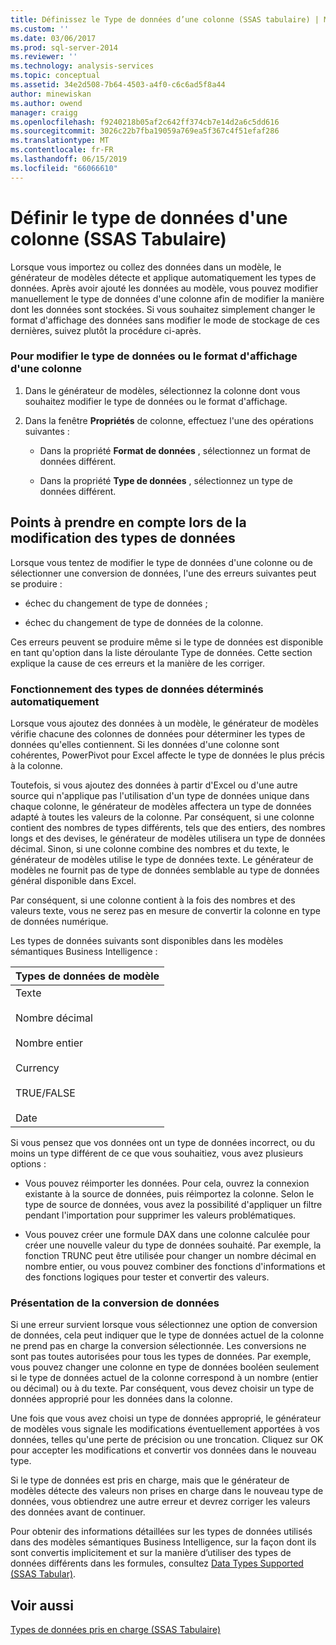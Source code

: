 ```yaml
---
title: Définissez le Type de données d’une colonne (SSAS tabulaire) | Microsoft Docs
ms.custom: ''
ms.date: 03/06/2017
ms.prod: sql-server-2014
ms.reviewer: ''
ms.technology: analysis-services
ms.topic: conceptual
ms.assetid: 34e2d508-7b64-4503-a4f0-c6c6ad5f8a44
author: minewiskan
ms.author: owend
manager: craigg
ms.openlocfilehash: f9240218b05af2c642ff374cb7e14d2a6c5dd616
ms.sourcegitcommit: 3026c22b7fba19059a769ea5f367c4f51efaf286
ms.translationtype: MT
ms.contentlocale: fr-FR
ms.lasthandoff: 06/15/2019
ms.locfileid: "66066610"
---
```

# <a name="set-the-data-type-of-a-column-ssas-tabular"></a>Définir le type de données d'une colonne (SSAS Tabulaire)
  Lorsque vous importez ou collez des données dans un modèle, le générateur de modèles détecte et applique automatiquement les types de données. Après avoir ajouté les données au modèle, vous pouvez modifier manuellement le type de données d'une colonne afin de modifier la manière dont les données sont stockées. Si vous souhaitez simplement changer le format d'affichage des données sans modifier le mode de stockage de ces dernières, suivez plutôt la procédure ci-après.  
  
### <a name="to-change-the-data-type-or-display-format-for-a-column"></a>Pour modifier le type de données ou le format d'affichage d'une colonne  
  
1.  Dans le générateur de modèles, sélectionnez la colonne dont vous souhaitez modifier le type de données ou le format d'affichage.  
  
2.  Dans la fenêtre **Propriétés** de colonne, effectuez l'une des opérations suivantes :  
  
    -   Dans la propriété **Format de données** , sélectionnez un format de données différent.  
  
    -   Dans la propriété **Type de données** , sélectionnez un type de données différent.  
  
## <a name="considerations-when-changing-data-types"></a>Points à prendre en compte lors de la modification des types de données  
 Lorsque vous tentez de modifier le type de données d'une colonne ou de sélectionner une conversion de données, l'une des erreurs suivantes peut se produire :  
  
-   échec du changement de type de données ;  
  
-   échec du changement de type de données de la colonne.  
  
 Ces erreurs peuvent se produire même si le type de données est disponible en tant qu'option dans la liste déroulante Type de données. Cette section explique la cause de ces erreurs et la manière de les corriger.  
  
### <a name="understanding-automatically-determined-data-types"></a>Fonctionnement des types de données déterminés automatiquement  
 Lorsque vous ajoutez des données à un modèle, le générateur de modèles vérifie chacune des colonnes de données pour déterminer les types de données qu'elles contiennent. Si les données d'une colonne sont cohérentes, PowerPivot pour Excel affecte le type de données le plus précis à la colonne.  
  
 Toutefois, si vous ajoutez des données à partir d'Excel ou d'une autre source qui n'applique pas l'utilisation d'un type de données unique dans chaque colonne, le générateur de modèles affectera un type de données adapté à toutes les valeurs de la colonne. Par conséquent, si une colonne contient des nombres de types différents, tels que des entiers, des nombres longs et des devises, le générateur de modèles utilisera un type de données décimal. Sinon, si une colonne combine des nombres et du texte, le générateur de modèles utilise le type de données texte. Le générateur de modèles ne fournit pas de type de données semblable au type de données général disponible dans Excel.  
  
 Par conséquent, si une colonne contient à la fois des nombres et des valeurs texte, vous ne serez pas en mesure de convertir la colonne en type de données numérique.  
  
 Les types de données suivants sont disponibles dans les modèles sémantiques Business Intelligence :  
  
|Types de données de modèle|  
|----------------------|  
|Texte<br /><br /> Nombre décimal<br /><br /> Nombre entier<br /><br /> Currency<br /><br /> TRUE/FALSE<br /><br /> Date|  
  
 Si vous pensez que vos données ont un type de données incorrect, ou du moins un type différent de ce que vous souhaitiez, vous avez plusieurs options :  
  
-   Vous pouvez réimporter les données. Pour cela, ouvrez la connexion existante à la source de données, puis réimportez la colonne. Selon le type de source de données, vous avez la possibilité d'appliquer un filtre pendant l'importation pour supprimer les valeurs problématiques.  
  
-   Vous pouvez créer une formule DAX dans une colonne calculée pour créer une nouvelle valeur du type de données souhaité. Par exemple, la fonction TRUNC peut être utilisée pour changer un nombre décimal en nombre entier, ou vous pouvez combiner des fonctions d'informations et des fonctions logiques pour tester et convertir des valeurs.  
  
### <a name="understanding-data-conversion"></a>Présentation de la conversion de données  
 Si une erreur survient lorsque vous sélectionnez une option de conversion de données, cela peut indiquer que le type de données actuel de la colonne ne prend pas en charge la conversion sélectionnée. Les conversions ne sont pas toutes autorisées pour tous les types de données. Par exemple, vous pouvez changer une colonne en type de données booléen seulement si le type de données actuel de la colonne correspond à un nombre (entier ou décimal) ou à du texte. Par conséquent, vous devez choisir un type de données approprié pour les données dans la colonne.  
  
 Une fois que vous avez choisi un type de données approprié, le générateur de modèles vous signale les modifications éventuellement apportées à vos données, telles qu'une perte de précision ou une troncation. Cliquez sur OK pour accepter les modifications et convertir vos données dans le nouveau type.  
  
 Si le type de données est pris en charge, mais que le générateur de modèles détecte des valeurs non prises en charge dans le nouveau type de données, vous obtiendrez une autre erreur et devrez corriger les valeurs des données avant de continuer.  
  
 Pour obtenir des informations détaillées sur les types de données utilisés dans des modèles sémantiques Business Intelligence, sur la façon dont ils sont convertis implicitement et sur la manière d’utiliser des types de données différents dans les formules, consultez [Data Types Supported &#40;SSAS Tabular&#41;](data-types-supported-ssas-tabular.md).  
  
## <a name="see-also"></a>Voir aussi  
 [Types de données pris en charge &#40;SSAS Tabulaire&#41;](data-types-supported-ssas-tabular.md)  
  
  
